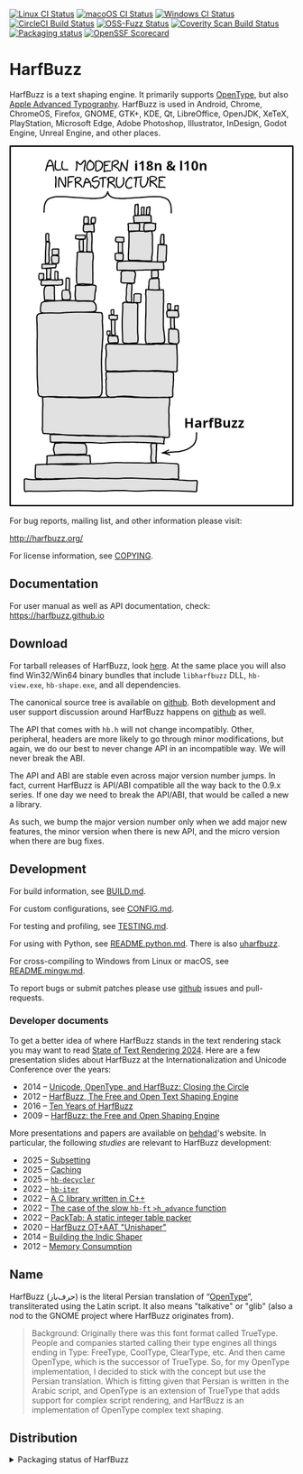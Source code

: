 [![Linux CI Status](https://github.com/harfbuzz/harfbuzz/actions/workflows/linux-ci.yml/badge.svg)](https://github.com/harfbuzz/harfbuzz/actions/workflows/linux-ci.yml)
[![macoOS CI Status](https://github.com/harfbuzz/harfbuzz/actions/workflows/macos-ci.yml/badge.svg)](https://github.com/harfbuzz/harfbuzz/actions/workflows/macos-ci.yml)
[![Windows CI Status](https://github.com/harfbuzz/harfbuzz/actions/workflows/msvc-ci.yml/badge.svg)](https://github.com/harfbuzz/harfbuzz/actions/workflows/msvc-ci.yml)
[![CircleCI Build Status](https://circleci.com/gh/harfbuzz/harfbuzz/tree/main.svg?style=svg)](https://circleci.com/gh/harfbuzz/harfbuzz/tree/main)
[![OSS-Fuzz Status](https://oss-fuzz-build-logs.storage.googleapis.com/badges/harfbuzz.svg)](https://oss-fuzz-build-logs.storage.googleapis.com/index.html#harfbuzz)
[![Coverity Scan Build Status](https://scan.coverity.com/projects/15166/badge.svg)](https://scan.coverity.com/projects/harfbuzz)
[![Packaging status](https://repology.org/badge/tiny-repos/harfbuzz.svg)](https://repology.org/project/harfbuzz/versions)
[![OpenSSF Scorecard](https://api.securityscorecards.dev/projects/github.com/harfbuzz/harfbuzz/badge)](https://securityscorecards.dev/viewer/?uri=github.com/harfbuzz/harfbuzz)


# HarfBuzz

HarfBuzz is a text shaping engine. It primarily supports [OpenType][1], but also
[Apple Advanced Typography][2]. HarfBuzz is used in Android, Chrome,
ChromeOS, Firefox, GNOME, GTK+, KDE, Qt, LibreOffice, OpenJDK, XeTeX,
PlayStation, Microsoft Edge, Adobe Photoshop, Illustrator, InDesign,
Godot Engine, Unreal Engine, and other places.

[![xkcd-derived image](xkcd.png)](https://xkcd.com/2347/)

For bug reports, mailing list, and other information please visit:

  http://harfbuzz.org/

For license information, see [COPYING](COPYING).

## Documentation

For user manual as well as API documentation, check: https://harfbuzz.github.io

## Download

For tarball releases of HarfBuzz, look [here][3]. At the same place you
will also find Win32/Win64 binary bundles that include `libharfbuzz` DLL,
`hb-view.exe`, `hb-shape.exe`, and all dependencies.

The canonical source tree is available on [github][4].
Both development and user support discussion around HarfBuzz happens on
[github][4] as well.

The API that comes with `hb.h` will not change incompatibly. Other, peripheral,
headers are more likely to go through minor modifications, but again, we do our
best to never change API in an incompatible way. We will never break the ABI.

The API and ABI are stable even across major version number jumps. In fact,
current HarfBuzz is API/ABI compatible all the way back to the 0.9.x series.
If one day we need to break the API/ABI, that would be called a new a library.

As such, we bump the major version number only when we add major new features,
the minor version when there is new API, and the micro version when there
are bug fixes.

## Development

For build information, see [BUILD.md](BUILD.md).

For custom configurations, see [CONFIG.md](CONFIG.md).

For testing and profiling, see [TESTING.md](TESTING.md).

For using with Python, see [README.python.md](README.python.md). There is also [uharfbuzz](https://github.com/harfbuzz/uharfbuzz).

For cross-compiling to Windows from Linux or macOS, see [README.mingw.md](README.mingw.md).

To report bugs or submit patches please use [github][4] issues and pull-requests.

### Developer documents

To get a better idea of where HarfBuzz stands in the text rendering stack you
may want to read [State of Text Rendering 2024][6].
Here are a few presentation slides about HarfBuzz at the
Internationalization and Unicode Conference over the years:

- 2014 – [Unicode, OpenType, and HarfBuzz: Closing the Circle][7]
- 2012 – [HarfBuzz, The Free and Open Text Shaping Engine][8]
- 2016 – [Ten Years of HarfBuzz][20]
- 2009 – [HarfBuzz: the Free and Open Shaping Engine][9]

More presentations and papers are available on [behdad][11]'s website.
In particular, the following _studies_ are relevant to HarfBuzz development:

- 2025 – [Subsetting][21]
- 2025 – [Caching][12]
- 2025 – [`hb-decycler`][13]
- 2022 – [`hb-iter`][14]
- 2022 – [A C library written in C++][15]
- 2022 – [The case of the slow `hb-ft` `>h_advance` function][18]
- 2022 – [PackTab: A static integer table packer][16]
- 2020 – [HarfBuzz OT+AAT "Unishaper"][19]
- 2014 – [Building the Indic Shaper][17]
- 2012 – [Memory Consumption][10]


## Name

HarfBuzz (حرف‌باز) is the literal Persian translation of “[OpenType][1]”,
transliterated using the Latin script. It also means "talkative" or
"glib" (also a nod to the GNOME project where HarfBuzz originates from).

> Background: Originally there was this font format called TrueType. People and
> companies started calling their type engines all things ending in Type:
> FreeType, CoolType, ClearType, etc. And then came OpenType, which is the
> successor of TrueType. So, for my OpenType implementation, I decided to stick
> with the concept but use the Persian translation. Which is fitting given that
> Persian is written in the Arabic script, and OpenType is an extension of
> TrueType that adds support for complex script rendering, and HarfBuzz is an
> implementation of OpenType complex text shaping.

## Distribution

<details>
  <summary>Packaging status of HarfBuzz</summary>

[![Packaging status](https://repology.org/badge/vertical-allrepos/harfbuzz.svg?header=harfbuzz)](https://repology.org/project/harfbuzz/versions)

</details>

[1]: https://docs.microsoft.com/en-us/typography/opentype/spec/
[2]: https://developer.apple.com/fonts/TrueType-Reference-Manual/RM06/Chap6AATIntro.html
[3]: https://github.com/harfbuzz/harfbuzz/releases
[4]: https://github.com/harfbuzz/harfbuzz
[6]: http://behdad.org/text2024
[7]: https://docs.google.com/presentation/d/1x97pfbB1gbD53Yhz6-_yBUozQMVJ_5yMqqR_D-R7b7I/preview
[8]: https://docs.google.com/presentation/d/1ySTZaXP5XKFg0OpmHZM00v5b17GSr3ojnzJekl4U8qI/preview
[9]: http://behdad.org/download/Presentations/slippy/harfbuzz_slides.pdf
[10]: https://docs.google.com/document/d/12jfNpQJzeVIAxoUSpk7KziyINAa1msbGliyXqguS86M/preview
[11]: https://behdad.org/
[12]: https://docs.google.com/document/d/1_VgObf6Je0J8byMLsi7HCQHnKo2emGnx_ib_sHo-bt4/preview
[13]: https://docs.google.com/document/d/1Y-u08l9YhObRVObETZt1k8f_5lQdOix9TRH3zEXaoAw/preview
[14]: https://docs.google.com/document/d/1o-xvxCbgMe9JYFHLVnPjk01ZY_8Cj0vB9-KTI1d0nyk/preview
[15]: https://docs.google.com/document/d/18hI56KJpvXtwWbc9QSaz9zzhJwIMnrJ-zkAaKS-W-8k/preview
[16]: https://docs.google.com/document/d/1Xq3owVt61HVkJqbLFHl73il6pcTy6PdPJJ7bSouQiQw/preview
[17]: https://docs.google.com/document/d/1wMPwVNBvsIriamcyBO5aNs7Cdr8lmbwLJ8GmZBAswF4/preview
[18]: https://docs.google.com/document/d/1wskYbA-czBt57oH9gEuGf3sWbTx7bfOiEIcDs36-heo/preview
[19]: https://prezi.com/view/THNPJGFVDUCWoM20syev/
[20]: https://behdad.org/doc/harfbuzz10years-slides.pdf
[21]: https://docs.google.com/document/d/1_vZrt97OorJ0jA1YzJ29LRcGr3YGrNJANdOABjVZGEs/preview
